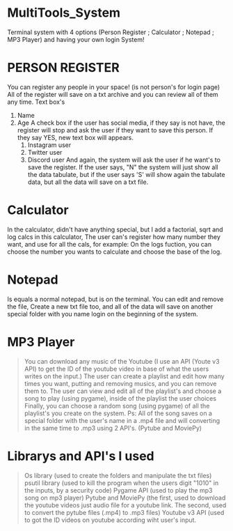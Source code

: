# MultiTools_System
Terminal system with 4 options (Person Register ; Calculator ; Notepad ; MP3 Player) and having your own login System!

# PERSON REGISTER
You can register any people in your space! (is not person's for login page) All of the register will save on a txt archive and you can review all of them any time.
Text box's
1. Name
2. Age
   A check box if the user has social media, if they say is not have, the register will stop and ask the user if they want to save this person. If they say YES, new text box will appears.
   1. Instagram user
   2. Twitter user
   3. Discord user
    And again, the system will ask the user if he want's to save the register.
If the user says, "N" the system will just show all the data tabulate, but if the user says 'S' will show again the tabulate data, but all the data will save on a txt file. 

# Calculator
In the calculator, didn't have anything special, but I add a factorial, sqrt and log calcs in this calculator, The user can's register how many number they want, and use for all the cals, for example:
On the logs fuction, you can choose the number you wants to calculate and choose the base of the log.

# Notepad
Is equals a normal notepad, but is on the terminal. You can edit and remove the file, Create a new txt file too, and all of the data will save on another special folder with you name login on the beginning of the system.

# MP3 Player
 > You can download any music of the Youtube (I use an API (Youte v3 API) to get the ID of the youtube video in base of what the users writes on the input.)
 > The user can create a playlist and edit how many times you want, putting and removing musics, and you can remove them to.
 > The user can view and edit all of the playlist's and choose a song to play (using pygame), inside of the playlist the user choices
 > Finally, you can choose a random song (using pygame) of all the playlist's you create on the system.
Ps: All of the song saves on a special folder with the user's name in a .mp4 file and will converting in the same time to .mp3 using 2 API's. (Pytube and MoviePy)

# Librarys and API's I used
> Os library (used to create the folders and manipulate the txt files)
> psutil library (used to kill the program when the users digit "1010" in the inputs, by a security code)
> Pygame API (used to play the mp3 song on mp3 player)
> Pytube and MoviePy (the first, used to download the youtube videos just audio file for a youtube link. The second, used to convert the pytube files (.mp4) to .mp3 files)
> Youtube v3 API (used to got the ID videos on youtube according wiht user's input.
